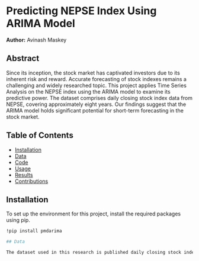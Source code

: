 # Predicting NEPSE Index Using ARIMA Model

**Author:** Avinash Maskey

## Abstract

Since its inception, the stock market has captivated investors due to its inherent risk and reward. Accurate forecasting of stock indexes remains a challenging and widely researched topic. This project applies Time Series Analysis on the NEPSE index using the ARIMA model to examine its predictive power. The dataset comprises daily closing stock index data from NEPSE, covering approximately eight years. Our findings suggest that the ARIMA model holds significant potential for short-term forecasting in the stock market.

## Table of Contents

- [Installation](#installation)
- [Data](#data)
- [Code](#code)
- [Usage](#usage)
- [Results](#results)
- [Contributions](#contributions)

## Installation

To set up the environment for this project, install the required packages using pip.

```bash
!pip install pmdarima

## Data

The dataset used in this research is published daily closing stock index data from the Nepal Stock Exchange (NEPSE), covering eight years. The data is processed to analyze and model the time series properties of the NEPSE index.



